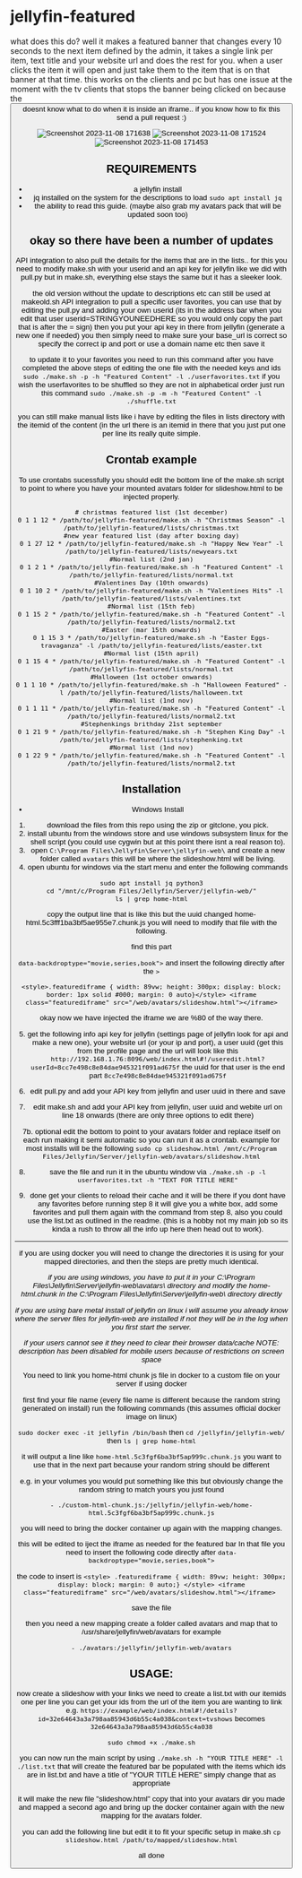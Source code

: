 # jellyfin-featured

what does this do? 
well it makes a featured banner that changes every 10 seconds to the next item defined by the admin, it takes a single link per item, text title and your website url and does the rest for you. when a user clicks the item it will open and just take them to the item that is on that banner at that time. this works on the clients and pc but has one issue at the moment with the tv clients that stops the banner being clicked on because the <button> doesnt know what to do when it is inside an iframe.. if you know how to fix this send a pull request :)

![Screenshot 2023-11-08 171638](https://github.com/BobHasNoSoul/jellyfin-featured/assets/23018412/c0765ae0-1eaa-4126-8963-792697d13a68)
![Screenshot 2023-11-08 171524](https://github.com/BobHasNoSoul/jellyfin-featured/assets/23018412/c8865f2b-1a91-4c38-ad49-ce3e768395bb)
![Screenshot 2023-11-08 171453](https://github.com/BobHasNoSoul/jellyfin-featured/assets/23018412/d44b5c3c-7c2f-469f-a1ba-bc433f27633d)

## REQUIREMENTS
- a jellyfin install
- jq installed on the system for the descriptions to load `sudo apt install jq`
- the ability to read this guide. (maybe also grab my avatars pack that will be updated soon too)

## okay so there have been a number of updates

API integration to also pull the details for the items that are in the lists.. for this you need to modify make.sh with your userid and an api key for jellyfin like we did with pull.py but in make.sh, everything else stays the same but it has a sleeker look.

the old version without the update to descriptions etc can still be used at makeold.sh
API integration to pull a specific user favorites, you can use that by editing the pull.py and adding your own userid (its in the address bar when you edit that user userid=STRINGYOUNEEDHERE so you would only copy the part that is after the = sign) then you put your api key in there from jellyfin (generate a new one if needed) you then simply need to make sure your base_url is correct so specify the correct ip and port or use a domain name etc then save it 

to update it to your favorites you need to run this command after you have completed the above steps of editing the one file with the needed keys and ids `sudo ./make.sh -p -h "Featured Content" -l ./userfavorites.txt` if you wish the userfavorites to be shuffled so they are not in alphabetical order just run this command `sudo ./make.sh -p -m -h "Featured Content" -l ./shuffle.txt`

you can still make manual lists like i have by editing the files in lists directory with the itemid of the content (in the url there is an itemid in there that you just put one per line its really quite simple. 



## Crontab example
To use crontabs sucessfully you should edit the bottom line of the make.sh script to point to where you have your mounted avatars folder for slideshow.html to be injected properly.

``` 
# christmas featured list (1st december)
0 1 1 12 * /path/to/jellyfin-featured/make.sh -h "Christmas Season" -l /path/to/jellyfin-featured/lists/christmas.txt
#new year featured list (day after boxing day)
0 1 27 12 * /path/to/jellyfin-featured/make.sh -h "Happy New Year" -l /path/to/jellyfin-featured/lists/newyears.txt
#Normal list (2nd jan)
0 1 2 1 * /path/to/jellyfin-featured/make.sh -h "Featured Content" -l /path/to/jellyfin-featured/lists/normal.txt
#Valentines Day (10th onwards)
0 1 10 2 * /path/to/jellyfin-featured/make.sh -h "Valentines Hits" -l /path/to/jellyfin-featured/lists/valentines.txt
#Normal list (15th feb)
0 1 15 2 * /path/to/jellyfin-featured/make.sh -h "Featured Content" -l /path/to/jellyfin-featured/lists/normal2.txt
#Easter (mar 15th onwards)
0 1 15 3 * /path/to/jellyfin-featured/make.sh -h "Easter Eggs-travaganza" -l /path/to/jellyfin-featured/lists/easter.txt
#Normal list (15th april)
0 1 15 4 * /path/to/jellyfin-featured/make.sh -h "Featured Content" -l /path/to/jellyfin-featured/lists/normal.txt
#Halloween (1st october onwards)
0 1 1 10 * /path/to/jellyfin-featured/make.sh -h "Halloween Featured" -l /path/to/jellyfin-featured/lists/halloween.txt
#Normal list (1nd nov)
0 1 1 11 * /path/to/jellyfin-featured/make.sh -h "Featured Content" -l /path/to/jellyfin-featured/lists/normal2.txt
#Stephenkings brithday 21st september
0 1 21 9 * /path/to/jellyfin-featured/make.sh -h "Stephen King Day" -l /path/to/jellyfin-featured/lists/stephenking.txt
#Normal list (1nd nov)
0 1 22 9 * /path/to/jellyfin-featured/make.sh -h "Featured Content" -l /path/to/jellyfin-featured/lists/normal2.txt
```

## Installation

 - Windows Install

1. download the files from this repo using the zip or gitclone, you pick.
2. install ubuntu from the windows store and use windows subsystem linux for the shell script (you could use cygwin but at this point there isnt a real reason to).
3. open `C:\Program Files\Jellyfin\Server\jellyfin-web\` and create a new folder called `avatars` this will be where the slideshow.html will be living.
4. open ubuntu for windows via the start menu and enter the following commands

```
sudo apt install jq python3
cd "/mnt/c/Program Files/Jellyfin/Server/jellyfin-web/"
ls | grep home-html
```
copy the output line that is like this but the uuid changed home-html.5c3fff1ba3bf5ae955e7.chunk.js you will need to modify that file with the following.

find this part 

`data-backdroptype="movie,series,book">` and insert the following directly after the `>`

`<style>.featurediframe { width: 89vw; height: 300px; display: block; border: 1px solid #000; margin: 0 auto}</style> <iframe class="featurediframe" src="/web/avatars/slideshow.html"></iframe>`

okay now we have injected the iframe we are %80 of the way there.

5. get the following info api key for jellyfin (settings page of jellyfin look for api and make a new one), your website url (or your ip and port), a user uuid (get this from the profile page and the url will look like this `http://192.168.1.76:8096/web/index.html#!/useredit.html?userId=8cc7e498c8e84dae945321f091ad675f` the uuid for that user is the end part `8cc7e498c8e84dae945321f091ad675f` 

6. edit pull.py and add your API key from jellyfin and user uuid in there and save

7. edit make.sh and add your API key from jellyfin, user uuid and webite url on line 18 onwards (there are only three options to edit there)

7b. optional edit the bottom to point to your avatars folder and replace itself on each run making it semi automatic so you can run it as a crontab.
example for most installs will be the following `sudo cp slideshow.html /mnt/c/Program Files/Jellyfin/Server/jellyfin-web/avatars/slideshow.html`

8. save the file and run it in the ubuntu window via `./make.sh -p -l userfavorites.txt -h "TEXT FOR TITLE HERE"`

9. done get your clients to reload their cache and it will be there if you dont have any favorites before running step 8 it will give you a white box, add some favorites and pull them again with the command from step 8, also you could use the list.txt as outlined in the readme. (this is a hobby not my main job so its kinda a rush to throw all the info up here then head out to work).

---

if you are using docker you will need to change the directories it is using for your mapped directories, and then the steps are pretty much identical.

*if you are using windows, you have to put it in your C:\Program Files\Jellyfin\Server\jellyfin-web\avatars\ directory and modify the home-html.chunk in the C:\Program Files\Jellyfin\Server\jellyfin-web\ directory directly*

*if you are using bare metal install of jellyfin on linux i will assume you already know where the server files for jellyfin-web are installed if not they will be in the log when you first start the server.*

*if your users cannot see it they need to clear their browser data/cache NOTE: description has been disabled for mobile users because of restrictions on screen space*

You need to link you home-html chunk js file in docker to a custom file on your server if using docker

first find your file name (every file name is different because the random string generated on install)
run the following commands (this assumes official docker image on linux)

`sudo docker exec -it jellyfin /bin/bash`
then 
`cd /jellyfin/jellyfin-web/`
then 
`ls | grep home-html`

it will output a line like `home-html.5c3fgf6ba3bf5ap999c.chunk.js` you want to use that in the next part because your random string should be different

e.g. in your volumes you would put something like this but obviously change the random string to match yours you just found

`- ./custom-html-chunk.js:/jellyfin/jellyfin-web/home-html.5c3fgf6ba3bf5ap999c.chunk.js`

you will need to bring the docker container up again with the mapping changes.

this will be edited to iject the iframe as needed for the featured bar In that file you need to insert the following code directly after  `data-backdroptype="movie,series,book">` 

the code to insert is 
`<style> .featurediframe { width: 89vw; height: 300px; display: block; margin: 0 auto;} </style> <iframe class="featurediframe" src="/web/avatars/slideshow.html"></iframe> `

save the file

then you need a new mapping create a folder called avatars and map that to /usr/share/jellyfin/web/avatars for example

`- ./avatars:/jellyfin/jellyfin-web/avatars`

## USAGE: 
now create a slideshow with your links we need to create a list.txt with our itemids one per line you can get your ids from the url of the item you are wanting to link e.g. `https://example/web/index.html#!/details?id=32e64643a3a798aa85943d6b55c4a038&context=tvshows` becomes `32e64643a3a798aa85943d6b55c4a038`

`sudo chmod +x ./make.sh`

you can now run the main script by using `./make.sh -h "YOUR TITLE HERE" -l ./list.txt` that will create the featured bar be populated with the items which ids are in list.txt and have a title of "YOUR TITLE HERE" simply change that as appropriate

it will make the new file "slideshow.html" copy that into your avatars dir you made and mapped a second ago and bring up the docker container again with the new mapping for the avatars folder.

you can add the following line but edit it to fit your specific setup in make.sh
`cp slideshow.html /path/to/mapped/slideshow.html`

all done
